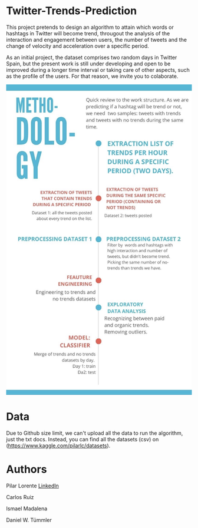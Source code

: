 # Twitter-Trends-Prediction
This project pretends to design an algorithm to attain which words or hashtags in Twitter will become trend, througout the analysis of the interaction and engagement between users, the number of tweets and the change of velocity and acceleration over a specific period.

As an initial project, the dataset comprises two random days in Twitter Spain, but the present work is still under developing and open to be improved during a longer time interval or taking care of other aspects, such as the profile of the users. For that reason, we invite you to colaborate.

![](methodology.jpg)

# Data
Due to Github size limit, we can't upload all the data to run the algorithm, just the txt docs. Instead, you can find all the datasets (csv) on (https://www.kaggle.com/pilarlc/datasets).

# Authors
Pilar Lorente [LinkedIn](https://www.linkedin.com/in/pilarlc/)

Carlos Ruiz

Ismael Madalena

Daniel W. Tümmler

